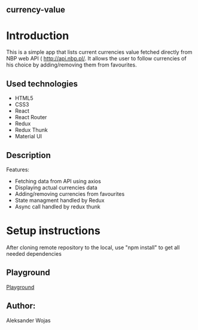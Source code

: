 ## currency-value

# Introduction

This is a simple app that lists current currencies value fetched directly from NBP web API (​ http://api.nbp.pl/​. It allows the user to follow currencies of his choice by adding/removing them from favourites.

## Used technologies

- HTML5
- CSS3
- React
- React Router
- Redux
- Redux Thunk
- Material UI

## Description

Features:
- Fetching data from API using axios
- Displaying actual currencies data
- Adding/removing currencies from favourites
- State managment handled by Redux 
- Async call handled by redux thunk

# Setup instructions

After cloning remote repository to the local, use "npm install" to get all needed dependencies

## Playground
[Playground](http://olopk.github.io/currency-value)

## Author:
Aleksander Wojas
